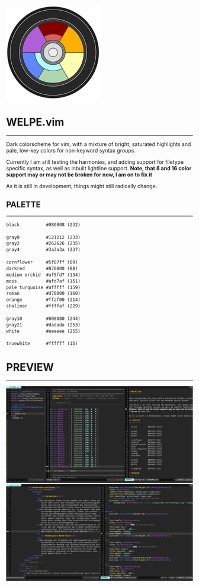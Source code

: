 ![Welpe Colorwheel](img/colorwheel.png)

# WELPE.vim 
-----------

Dark colorscheme for vim, with a mixture of bright, saturated highlights
and pale, low-key colors for non-keyword syntax groups.

Currently I am still testing the harmonies, and adding support
for filetype specific syntax, as well as inbuilt lightline support.
**Note, that 8 and 16 color support may or may not be broken for now,
I am on to fix it**

As it is still in development, things might still radically change.

## PALETTE
----------

```html
black          #080808 (232)

gray0          #121212 (233)
gray2          #262626 (235)
gray4          #3a3a3a (237)

cornflower     #5f87ff (69)
darkred        #870000 (88)
medium orchid  #af5fd7 (134)
moss           #afd7af (151)
pale turquoise #afffff (159)
roman          #d70000 (160)
orange         #ffaf00 (214)
shalimar       #ffffaf (229)

gray10         #808080 (244)
gray21         #dadada (253)
white          #eeeeee (255)

truewhite      #ffffff (15)
```

# PREVIEW
---------

![GVIM preview 1](img/welpeGVIM_preview.jpg)
![GVIM preview 2](img/welpeGVIM_preview2.jpg)
